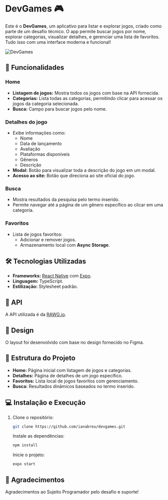 # DevGames 🎮

Este é o **DevGames**, um aplicativo para listar e explorar jogos, criado como parte de um desafio técnico. O app permite buscar jogos por nome, explorar categorias, visualizar detalhes, e gerenciar uma lista de favoritos. Tudo isso com uma interface moderna e funcional!

![DevGames](https://github.com/ianabreu/devgames/tree/main/assets/images/bg.jpg)

## 🚀 Funcionalidades

### Home

- **Listagem de jogos:** Mostra todos os jogos com base na API fornecida.
- **Categorias:** Lista todas as categorias, permitindo clicar para acessar os jogos da categoria selecionada.
- **Busca:** Campo para buscar jogos pelo nome.

### Detalhes do jogo

- Exibe informações como:
  - Nome
  - Data de lançamento
  - Avaliação
  - Plataformas disponíveis
  - Gêneros
  - Descrição
- **Modal:** Botão para visualizar toda a descrição do jogo em um modal.
- **Acesso ao site:** Botão que direciona ao site oficial do jogo.

### Busca

- Mostra resultados da pesquisa pelo termo inserido.
- Permite navegar até a página de um gênero específico ao clicar em uma categoria.

### Favoritos

- Lista de jogos favoritos:
  - Adicionar e remover jogos.
  - Armazenamento local com **Async Storage**.

## 🛠 Tecnologias Utilizadas

- **Frameworks:** [React Native](https://reactnative.dev/) com [Expo](https://expo.dev/).
- **Linguagem:** TypeScript.
- **Estilização:** Stylesheet padrão.

## 🔗 API

A API utilizada é da [RAWG.io](https://rawg.io/apidocs).

## 🎨 Design

O layout foi desenvolvido com base no design fornecido no Figma.

## 📂 Estrutura do Projeto

- **Home:** Página inicial com listagem de jogos e categorias.
- **Detalhes:** Página de detalhes de um jogo específico.
- **Favoritos:** Lista local de jogos favoritos com gerenciamento.
- **Busca:** Resultados dinâmicos baseados no termo inserido.

## 💻 Instalação e Execução

1. Clone o repositório:
   ```bash
   git clone https://github.com/ianabreu/devgames.git
   ```
   Instale as dependências:
   ```bash
   npm install
   ```
   Inicie o projeto:
   ```bash
   expo start
   ```

## 🏅 Agradecimentos

Agradecimentos ao Sujeito Programador pelo desafio e suporte!
